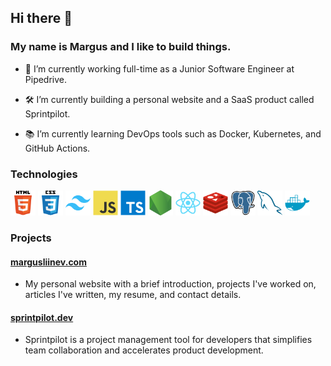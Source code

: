 ## Hi there 👋

### My name is Margus and I like to build things.

- 💼 I’m currently working full-time as a Junior Software Engineer at Pipedrive.

- 🛠️ I’m currently building a personal website and a SaaS product called Sprintpilot.

- 📚 I’m currently learning DevOps tools such as Docker, Kubernetes, and GitHub Actions.

### Technologies

<p align="left">
    <img src="https://raw.githubusercontent.com/devicons/devicon/master/icons/html5/html5-original-wordmark.svg" alt="html5" title="HTML5" width="40" height="40"/>
    <img src="https://raw.githubusercontent.com/devicons/devicon/master/icons/css3/css3-original-wordmark.svg" alt="css3" title="CSS3" width="40" height="40"/>
    <img src="https://raw.githubusercontent.com/devicons/devicon/master/icons/tailwindcss/tailwindcss-original.svg" alt="tailwind" title="Tailwind" width="40" height="40"/>
    <img src="https://raw.githubusercontent.com/devicons/devicon/master/icons/javascript/javascript-original.svg" alt="javascript" title="JavaScript" width="40" height="40"/>
    <img src="https://raw.githubusercontent.com/devicons/devicon/master/icons/typescript/typescript-original.svg" alt="typescript" title="TypeScript" width="40" height="40"/>
    <img src="https://raw.githubusercontent.com/devicons/devicon/master/icons/nodejs/nodejs-original.svg" alt="nodejs" title="NodeJS" width="40" height="40"/>
    <img src="https://raw.githubusercontent.com/devicons/devicon/master/icons/react/react-original.svg" alt="react" title="React" width="40" height="40"/>
    <img src="https://raw.githubusercontent.com/devicons/devicon/master/icons/redis/redis-original.svg" alt="redis" title="Redis" width="40" height="40"/>
    <img src="https://raw.githubusercontent.com/devicons/devicon/master/icons/postgresql/postgresql-original.svg" alt="postgresql" title="PostgreSQL" width="40" height="40"/>
    <img src="https://raw.githubusercontent.com/devicons/devicon/master/icons/mysql/mysql-original.svg" alt="mysql" title="MySQL" width="40" height="40"/>
    <img src="https://raw.githubusercontent.com/devicons/devicon/master/icons/docker/docker-plain.svg" alt="docker" title="Docker" width="40" height="40"/>
</p>

### Projects

#### [margusliinev.com](https://margusliinev.com)
  - My personal website with a brief introduction, projects I've worked on, articles I've written, my resume, and contact details.
#### [sprintpilot.dev](https://sprintpilot.dev)
  - Sprintpilot is a project management tool for developers that simplifies team collaboration and accelerates product development.

